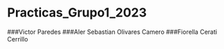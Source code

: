 # Practicas_Grupo1_2023

###Victor Paredes
###Aler Sebastian Olivares Camero
###Fiorella Cerati Cerrillo
